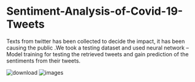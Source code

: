 # Sentiment-Analysis-of-Covid-19-Tweets
Texts from twitter has been collected to decide the impact, it has been causing the public .We took a testing dataset and used neural network – Model training for testing the retrieved tweets and gain prediction of the sentiments from their tweets.

![download](https://user-images.githubusercontent.com/109382325/205451316-73b971b8-9132-4d53-8e22-e7e718ff1b3b.png)
![images](https://user-images.githubusercontent.com/109382325/205451332-8a135418-11ca-4b4f-941c-91b54a3c18a8.jpeg)
